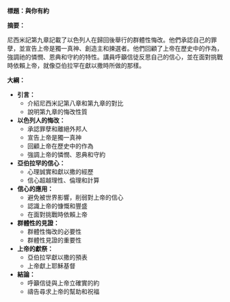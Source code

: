 **標題：與你有約**

**摘要：**

尼西米記第九章記載了以色列人在歸回後舉行的群體性悔改。他們承認自己的罪孽，並宣告上帝是獨一真神、創造主和揀選者。他們回顧了上帝在歷史中的作為，強調祂的憐憫、恩典和守約的特性。講員呼籲信徒反思自己的信心，並在面對挑戰時依賴上帝，就像亞伯拉罕在獻以撒時所做的那樣。

**大綱：**

* **引言：**
    * 介紹尼西米記第八章和第九章的對比
    * 說明第九章的悔改性質
* **以色列人的悔改：**
    * 承認罪孽和離絕外邦人
    * 宣告上帝是獨一真神
    * 回顧上帝在歷史中的作為
    * 強調上帝的憐憫、恩典和守約
* **亞伯拉罕的信心：**
    * 心理誠實和獻以撒的經歷
    * 信心超越理性、倫理和計算
* **信心的應用：**
    * 避免被世界影響，削弱對上帝的信心
    * 認識上帝的慷慨和豐盛
    * 在面對挑戰時依賴上帝
* **群體性的見證：**
    * 群體性悔改的必要性
    * 群體性見證的重要性
* **上帝的獻祭：**
    * 亞伯拉罕獻以撒的預表
    * 上帝獻上耶穌基督
* **結論：**
    * 呼籲信徒與上帝立確實的約
    * 禱告尋求上帝的幫助和祝福